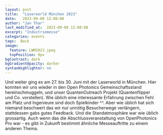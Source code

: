 ```yaml
---
layout: post
title:  "Laserworld München 2023"
date:   2023-09-08 12:00:00
author: "Jan Thar"
last_modified_at:  2023-09-08 12:00:00
excerpt: "Industriemesse"
categories: events
tags:  Back
image:
  feature: LWM2023.jpeg
  topPosition: 0px
bgContrast: dark
bgGradientOpacity: darker
syntaxHighlighter: no
---
```


Und weiter ging es am 27. bis 30. Juni mit der Laserworld in München. 
Hier konnten wir uns wieder in den Open Photonics Gemeinschaftsstand hereinschmuggeln, und unser QuantenOutreach Projekt (Quantenflipper und Co. vorstellen).
Wie üblich eine interessante Erfahrung zwischen Fehl am Platz und Ingenieure sind doch Spielkinder ^^.
Aber wie üblich hat sich niemand beschwert das wir nur unnötig Besucherwege verlängern, stattdessen gabs gutes Feedback.
Und die Standatmosphäre war wie üblich grossartig.
Auch wenn das die Abschlussveranstaltung von OpenPhotonics Pro war - es gibt in Zukunft bestimmt ähnliche Messeauftritte zu einem anderen Thema.
